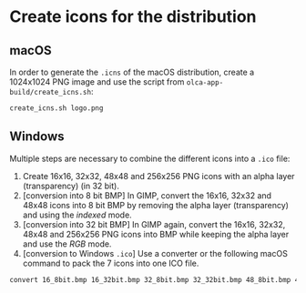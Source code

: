 # Create icons for the distribution

## macOS

In order to generate the `.icns` of the macOS distribution, create a 1024x1024 PNG image and use the script from `olca-app-build/create_icns.sh`:
```bash
create_icns.sh logo.png
```

## Windows

Multiple steps are necessary to combine the different icons into a `.ico` file:

1. Create 16x16, 32x32, 48x48 and 256x256 PNG icons with an alpha layer (transparency) (in 32 bit).
2. [conversion into 8 bit BMP] In GIMP, convert the 16x16, 32x32 and 48x48 icons into 8 bit BMP by removing the alpha layer (transparency) and using the _indexed_ mode.
3. [conversion into 32 bit BMP] In GIMP again, convert the 16x16, 32x32, 48x48 and 256x256 PNG icons into BMP while keeping the alpha layer and use the _RGB_ mode.
4. [conversion to Windows `.ico`] Use a converter or the following macOS command to pack the 7 icons into one ICO file.

```bash
convert 16_8bit.bmp 16_32bit.bmp 32_8bit.bmp 32_32bit.bmp 48_8bit.bmp 48_32bit.bmp 256_32bit.bmp logo.ico
```
